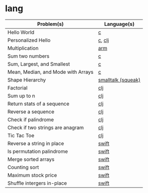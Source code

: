 # lang

Problem(s) | Language(s)
--- | ---
Hello World | [c](https://github.com/hoanhan101/lang/blob/master/c/hello_world.c)
Personalized Hello | [c](https://github.com/hoanhan101/lang/blob/master/c/personalized_hello.c), [clj](https://github.com/hoanhan101/lang/blob/master/clj/personalized-hello.clj)
Multiplication | [arm](https://github.com/hoanhan101/lang/blob/master/arm/FastMultiply)
Sum two numbers | [c](https://github.com/hoanhan101/lang/blob/master/c/sum_two_int.c)
Sum, Largest, and Smallest | [c](https://github.com/hoanhan101/lang/blob/master/c/sum_largest_smallest.c)
Mean, Median, and Mode with Arrays | [c](https://github.com/hoanhan101/lang/blob/master/c/mean_median_mode.c)
Shape Hierarchy | [smalltalk (squeak)](https://github.com/hoanhan101/lang/blob/master/smalltalk/Shape.st)
Factorial | [clj](https://github.com/hoanhan101/lang/blob/master/clj/factorial.clj)
Sum up to n | [clj](https://github.com/hoanhan101/lang/blob/master/clj/sum-up-to-n.clj)
Return stats of a sequence | [clj](https://github.com/hoanhan101/lang/blob/master/clj/stats.clj)
Reverse a sequence | [clj](https://github.com/hoanhan101/lang/blob/master/clj/reverse-seq.clj)
Check if palindrome | [clj](https://github.com/hoanhan101/lang/blob/master/clj/palindrome.clj)
Check if two strings are anagram | [clj](https://github.com/hoanhan101/lang/blob/master/clj/anagram.clj)
Tic Tac Toe | [clj](https://github.com/hoanhan101/lang/blob/master/clj/tictactoe.clj)
Reverse a string in place | [swift](https://github.com/hoanhan101/lang/blob/master/swift/revstring.swift)
Is permutation palindrome | [swift](https://github.com/hoanhan101/lang/blob/master/swift/palindrome.swift)
Merge sorted arrays | [swift](https://github.com/hoanhan101/lang/blob/master/swift/merge.swift)
Counting sort | [swift](https://github.com/hoanhan101/lang/blob/master/swift/counting.swift)
Maximum stock price | [swift](https://github.com/hoanhan101/lang/blob/master/swift/stock.swift)
Shuffle intergers in-place | [swift](https://github.com/hoanhan101/lang/blob/master/swift/shuffle.swift)
